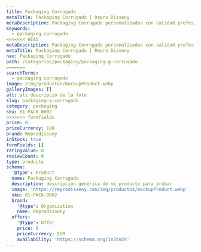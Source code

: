 ```yaml
---
title: Packaging Corrugado
metaTitle: Packaging Corrugado | Repro Disseny
metaDescription: Packaging Corrugado personalizadas con calidad profesional en Cataluña.
keywords:
  - packaging corrugado
<<<<<<< HEAD
metaDescription: Packaging Corrugado personalizadas con calidad profesional en Cataluña.
metaTitle: Packaging Corrugado | Repro Disseny
nav: Packaging Corrugado
path: /categorias/packaging/packaging-g-corrugado
=======
searchTerms:
  - packaging corrugado
image: /img/productos/mockupProduct.webp
galleryImages: []
alt: alt descripció de la foto
slug: packaging-g-corrugado
category: packaging
sku: 01-PACK-0002
>>>>>>> formfields
price: 0
priceCurrency: EUR
brand: Reprodisseny
inStock: true
formFields: []
ratingValue: 0
reviewCount: 0
type: producto
schema:
  '@type': Product
  name: Packaging Corrugado
  description: descripción genérica de mi producto para probar
  image: 'https://reprodisseny.com/img/productos/mockupProduct.webp'
  sku: 01-PACK-0002
  brand:
    '@type': Organization
    name: Reprodisseny
  offers:
    '@type': Offer
    price: 0
    priceCurrency: EUR
    availability: 'https://schema.org/InStock'
---
```


